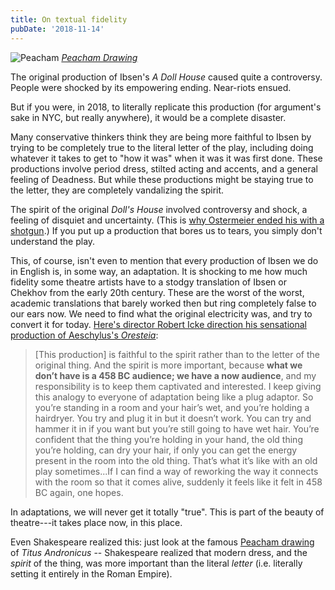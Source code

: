 ```yaml
---
title: On textual fidelity
pubDate: '2018-11-14'
---
```


![Peacham](/images/peacham.jpg)
_[Peacham Drawing](https://en.wikipedia.org/wiki/Peacham_drawing)_

The original production of Ibsen's _A Doll House_ caused quite a controversy. People were shocked by its empowering ending. Near-riots ensued.

But if you were, in 2018, to literally replicate this production (for argument's sake in NYC, but really anywhere), it would be a complete disaster.

Many conservative thinkers think they are being more faithful to Ibsen by trying to be completely true to the literal letter of the play, including doing whatever it takes to get to "how it was" when it was it was first done. These productions involve period dress, stilted acting and accents, and a general feeling of Deadness. But while these productions might be staying true to the letter, they are completely vandalizing the spirit.

The spirit of the original _Doll's House_ involved controversy and shock, a feeling of disquiet and uncertainty. (This is [why Ostermeier ended his with a shotgun](https://www.nytimes.com/2004/11/11/theater/reviews/a-nora-who-goes-beyond-closing-her-prisons-door.html).) If you put up a production that bores us to tears, you simply don't understand the play.

This, of course, isn't even to mention that every production of Ibsen we do in English is, in some way, an adaptation. It is shocking to me how much fidelity some theatre artists have to a stodgy translation of Ibsen or Chekhov from the early 20th century. These are the worst of the worst, academic translations that barely worked then but ring completely false to our ears now. We need to find what the original electricity was, and try to convert it for today. [Here's director Robert Icke direction his sensational production of Aeschylus's *Oresteia*](http://www.open.ac.uk/arts/research/pvcrs/2015/icke):

> [This production] is faithful to the spirit rather than to the letter of the original thing. And the spirit is more important, because **what we don’t have is a 458 BC audience; we have a now audience**, and my responsibility is to keep them captivated and interested. I keep giving this analogy to everyone of adaptation being like a plug adaptor. So you’re standing in a room and your hair’s wet, and you’re holding a hairdryer. You try and plug it in but it doesn’t work. You can try and hammer it in if you want but you’re still going to have wet hair. You’re confident that the thing you’re holding in your hand, the old thing you’re holding, can dry your hair, if only you can get the energy present in the room into the old thing. That’s what it’s like with an old play sometimes...If I can find a way of reworking the way it connects with the room so that it comes alive, suddenly it feels like it felt in 458 BC again, one hopes.

In adaptations, we will never get it totally "true". This is part of the beauty of theatre---it takes place now, in this place.

Even Shakespeare realized this: just look at the famous [Peacham drawing](https://en.wikipedia.org/wiki/Peacham_drawing) of _Titus Andronicus_ -- Shakespeare realized that modern dress, and the _spirit_ of the thing, was more important than the literal _letter_ (i.e. literally setting it entirely in the Roman Empire).

